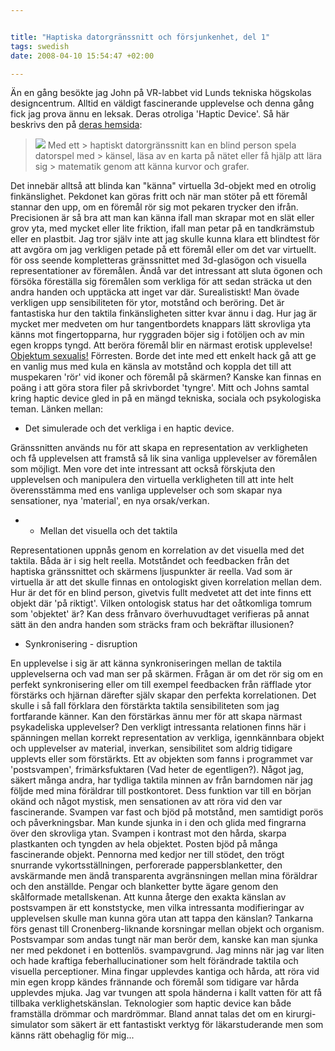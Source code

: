 ```yaml
--- 


title: "Haptiska datorgränssnitt och försjunkenhet, del 1" 
tags: swedish 
date: 2008-04-10 15:54:47 +02:00 

---
```


Än en gång besökte jag John på VR-labbet vid Lunds tekniska högskolas designcentrum. Alltid en väldigt fascinerande upplevelse och denna gång fick jag prova ännu en leksak. Deras otroliga 'Haptic Device'. Så här beskrivs den på [deras hemsida](http://www.certec.lth.se/haptics/ "deras hemsida"):

> ![](http://docs.google.com/File?id=df2vgdxk_175g8w65bxq_b) Med ett > haptiskt datorgränssnitt kan en blind person spela datorspel med > känsel, läsa av en karta på nätet eller få hjälp att lära sig > matematik genom att känna kurvor och grafer.

Det innebär alltså att blinda kan "känna" virtuella 3d-objekt med en otrolig finkänslighet. Pekdonet kan göras fritt och när man stöter på ett föremål stannar den upp, om en föremål rör sig mot pekaren trycker den ifrån. Precisionen är så bra att man kan känna ifall man skrapar mot en slät eller grov yta, med mycket eller lite friktion, ifall man petar på en tandkrämstub eller en plastbit. Jag tror själv inte att jag skulle kunna klara ett blindtest för att avgöra om jag verkligen petade på ett föremål eller om det var virtuellt. för oss seende kompletteras gränssnittet med 3d-glasögon och visuella representationer av föremålen. Ändå var det intressant att sluta ögonen och försöka föreställa sig föremålen som verkliga för att sedan sträcka ut den andra handen och upptäcka att inget var där. Surealistiskt! Man övade verkligen upp sensibiliteten för ytor, motstånd och beröring. Det är fantastiska hur den taktila finkänsligheten sitter kvar ännu i dag. Hur jag är mycket mer medveten om hur tangentbordets knappars lätt skrovliga yta känns mot fingertopparna, hur ryggraden böjer sig i fotöljen och av min egen kropps tyngd. Att beröra föremål blir en närmast erotisk upplevelse! [Objektum sexualis!](http://www.berlinermauer.se/ "Objektum sexualis!") Förresten. Borde det inte med ett enkelt hack gå att ge en vanlig mus med kula en känsla av motstånd och koppla det till att muspekaren 'rör' vid ikoner och föremål på skärmen? Kanske kan finnas en poäng i att göra stora filer på skrivbordet 'tyngre'. Mitt och Johns samtal kring haptic device gled in på en mängd tekniska, sociala och psykologiska teman. Länken mellan:

- Det simulerade och det verkliga i en haptic device.

Gränssnitten används nu för att skapa en representation av verkligheten och få upplevelsen att framstå så lik sina vanliga upplevelser av föremålen som möjligt. Men vore det inte intressant att också förskjuta den upplevelsen och manipulera den virtuella verkligheten till att inte helt överensstämma med ens vanliga upplevelser och som skapar nya sensationer, nya 'material', en nya orsak/verkan.

- - Mellan det visuella och det taktila

Representationen uppnås genom en korrelation av det visuella med det taktila. Båda är i sig helt reella. Motståndet och feedbacken från det haptiska gränssnittet och skärmens ljuspunkter är reella. Vad som är virtuella är att det skulle finnas en ontologiskt given korrelation mellan dem. Hur är det för en blind person, givetvis fullt medvetet att det inte finns ett objekt där 'på riktigt'. Vilken ontologisk status har det oåtkomliga tomrum som 'objektet' är? Kan dess frånvaro överhuvudtaget verifieras på annat sätt än den andra handen som sträcks fram och bekräftar illusionen?

- Synkronisering - disruption

En upplevelse i sig är att känna synkroniseringen mellan de taktila upplevelserna och vad man ser på skärmen. Frågan är om det rör sig om en perfekt synkronisering eller om till exempel feedbacken från räfflade ytor förstärks och hjärnan därefter själv skapar den perfekta korrelationen. Det skulle i så fall förklara den förstärkta taktila sensibiliteten som jag fortfarande känner. Kan den förstärkas ännu mer för att skapa närmast psykadeliska upplevelser? Den verkligt intressanta relationen finns här i spänningen mellan korrekt representation av verkliga, igennkännbara objekt och upplevelser av material, inverkan, sensibilitet som aldrig tidigare upplevts eller som förstärkts. Ett av objekten som fanns i programmet var 'postsvampen', frimärksfuktaren (Vad heter de egentligen?). Något jag, säkert många andra, har tydliga taktila minnen av från barndomen när jag följde med mina föräldrar till postkontoret. Dess funktion var till en början okänd och något mystisk, men sensationen av att röra vid den var fascinerande. Svampen var fast och bjöd på motstånd, men samtidigt porös och påverkningsbar. Man kunde sjunka in i den och glida med fingrarna över den skrovliga ytan. Svampen i kontrast mot den hårda, skarpa plastkanten och tyngden av hela objektet. Posten bjöd på många fascinerande objekt. Pennorna med kedjor ner till stödet, den trögt snurrande vykortsställningen, perforerade pappersblanketter, den avskärmande men ändå transparenta avgränsningen mellan mina föräldrar och den anställde. Pengar och blanketter bytte ägare genom den skålformade metallskenan. Att kunna återge den exakta känslan av postsvampen är ett konststycke, men vilka intressanta modifieringar av upplevelsen skulle man kunna göra utan att tappa den känslan? Tankarna förs genast till Cronenberg-liknande korsningar mellan objekt och organism. Postsvampar som andas tungt när man berör dem, kanske kan man sjunka ner med pekdonet i en bottenlös. svampavgrund. Jag minns när jag var liten och hade kraftiga feberhallucinationer som helt förändrade taktila och visuella perceptioner. Mina fingar upplevdes kantiga och hårda, att röra vid min egen kropp kändes frännande och föremål som tidigare var hårda upplevdes mjuka. Jag var tvungen att spola händerna i kallt vatten för att få tillbaka verklighetskänslan. Teknologier som haptic device kan både framställa drömmar och mardrömmar. Bland annat talas det om en kirurgi-simulator som säkert är ett fantastiskt verktyg för läkarstuderande men som känns rätt obehaglig för mig... 
